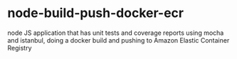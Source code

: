 # node-build-push-docker-ecr
node JS application that has unit tests and coverage reports using mocha and istanbul, doing a docker build and pushing to Amazon Elastic Container Registry
